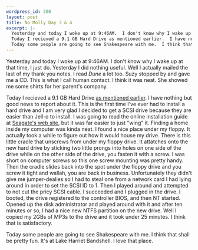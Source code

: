 ```yaml
--- 
wordpress_id: 300
layout: post
title: No Molly Day 3 & 4
excerpt: |-
  Yesterday and today I woke up at 9:46AM.  I don't know why I wake up at that time, I just do.  Yesterday I did nothing useful.  Well I actually mailed the last of my thank you notes.  I read <i>Dune</i> a lot too.  Suzy stopped by and gave me a CD.  This is what I call human contact.  I think it was neat.  She showed me some shirts for her parent's company.<p>
  Today I recieved a 9.1 GB Hard Drive as mentioned earlier.  I have nothing but good news to report about it.  This is the first time I've ever had to install a hard drive and I am very glad I decided to get a SCSI drive because they are easier than Jell-o to install.  I was going to read the online installation guide at <a href="http://www.seagate.com/">Seagate's web site</a>, but it was far easier to just "wing" it.  Finding a home inside my computer was kinda neat.  I found a nice place under my floppy.  It actually took a while to figure out how it would house my drive.  There is this little cradle that unscrews from under my floppy drive.  It attatches onto the new hard drive by sticking two little prongs into holes on one side of the drive while on the other side of the drive, you fasten it with a screw.  I was short on computer screws so this one screw mounting was pretty handy.  Then the cradle slides back into the spot under the floppy drive and you screw it tight and wallah, you are back in business.  Unfortunately they didn't give me jumper-dealies so I had to steal one from a network card I had lying around in order to set the SCSI ID to 1.  Then I played around and attempted to not cut the pricy SCSI cable.  I succeeded and I plugged in the drive.  I booted, the drive registered to the controller BIOS, and then NT started.  Opened up the disk administrator and played around with it and after ten minutes or so, I had a nice new NTFS partition on the new drive.  Well I copied my 2GBs of MP3s to the drive and it took under 25 minutes.  I think that is satisfactory.<p>
  Today some people are going to see Shakespeare with me.  I think that shall be pretty fun.  It's at Lake Harriet Bandshell.  I love that place.
---
```

Yesterday and today I woke up at 9:46AM.  I don't know why I wake up at that time, I just do.  Yesterday I did nothing useful.  Well I actually mailed the last of my thank you notes.  I read <i>Dune</i> a lot too.  Suzy stopped by and gave me a CD.  This is what I call human contact.  I think it was neat.  She showed me some shirts for her parent's company.

Today I recieved a 9.1 GB Hard Drive [as mentioned earlier](http://davedash.com/1998/07/29/day_1__no_molly/).  I have nothing but good news to report about it.  This is the first time I've ever had to install a hard drive and I am very glad I decided to get a SCSI drive because they are easier than Jell-o to install.  I was going to read the online installation guide at <a href="http://www.seagate.com/">Seagate's web site</a>, but it was far easier to just "wing" it.  Finding a home inside my computer was kinda neat.  I found a nice place under my floppy.  It actually took a while to figure out how it would house my drive.  There is this little cradle that unscrews from under my floppy drive.  It attatches onto the new hard drive by sticking two little prongs into holes on one side of the drive while on the other side of the drive, you fasten it with a screw.  I was short on computer screws so this one screw mounting was pretty handy.  Then the cradle slides back into the spot under the floppy drive and you screw it tight and wallah, you are back in business.  Unfortunately they didn't give me jumper-dealies so I had to steal one from a network card I had lying around in order to set the SCSI ID to 1.  Then I played around and attempted to not cut the pricy SCSI cable.  I succeeded and I plugged in the drive.  I booted, the drive registered to the controller BIOS, and then NT started.  Opened up the disk administrator and played around with it and after ten minutes or so, I had a nice new NTFS partition on the new drive.  Well I copied my 2GBs of MP3s to the drive and it took under 25 minutes.  I think that is satisfactory.<p>
Today some people are going to see Shakespeare with me.  I think that shall be pretty fun.  It's at Lake Harriet Bandshell.  I love that place.

